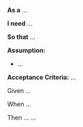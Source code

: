 **As a** ...

**I need** ...

**So that** ...


**Assumption:**
* ...

**Acceptance Criteria:**
...

Given ...

When ...

Then ...
...
